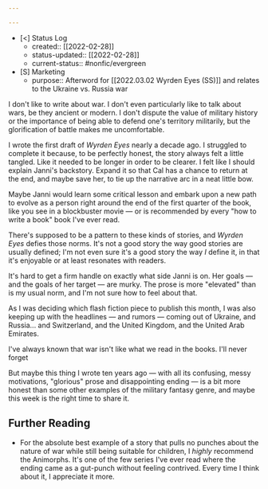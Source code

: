 ```yaml
---

---
```


- [<] Status Log
	- created:: [[2022-02-28]]
	- status-updated:: [[2022-02-28]]
	- current-status:: #nonfic/evergreen 
- [S] Marketing
	- purpose:: Afterword for [[2022.03.02 Wyrden Eyes (SS)]] and relates to the Ukraine vs. Russia war

I don't like to write about war. I don't even particularly like to talk about wars, be they ancient or modern. I don't dispute the value of military history or the importance of being able to defend one's territory militarily, but the glorification of battle makes me uncomfortable. 

I wrote the first draft of _Wyrden Eyes_ nearly a decade ago. I struggled to complete it because, to be perfectly honest, the story always felt a little tangled. Like it needed to be longer in order to be clearer. I felt like I should explain Janni's backstory. Expand it so that Cal has a chance to return at the end, and maybe save her, to tie up the narrative arc in a neat little bow. 

Maybe Janni would learn some critical lesson and embark upon a new path to evolve as a person right around the end of the first quarter of the book, like you see in a blockbuster movie — or is recommended by every "how to write a book" book I've ever read. 

There's supposed to be a pattern to these kinds of stories, and _Wyrden Eyes_ defies those norms. It's not a good story the way good stories are usually defined; I'm not even sure it's a good story the way _I_ define it, in that it's enjoyable or at least resonates with readers. 

It's hard to get a firm handle on exactly what side Janni is on. Her goals — and the goals of her target — are murky. The prose is more "elevated" than is my usual norm, and I'm not sure how to feel about that. 

As I was deciding which flash fiction piece to publish this month, I was also keeping  up with the headlines — and rumors — coming out of Ukraine, and Russia... and Switzerland, and the United Kingdom, and the United Arab Emirates. 

I've always known that war isn't like what we read in the books. I'll never forget 

But maybe this thing I wrote ten years ago — with all its confusing, messy motivations, "glorious" prose and disappointing ending — is a bit more honest than some other examples of the military fantasy genre, and maybe this week is the right time to share it.  


## Further Reading

* For the absolute best example of a story that pulls no punches about the nature of war while still being suitable for children, I _highly_ recommend the Animorphs. It's one of the few series I've ever read where the ending came as a gut-punch without feeling contrived. Every time I think about it, I appreciate it more. 